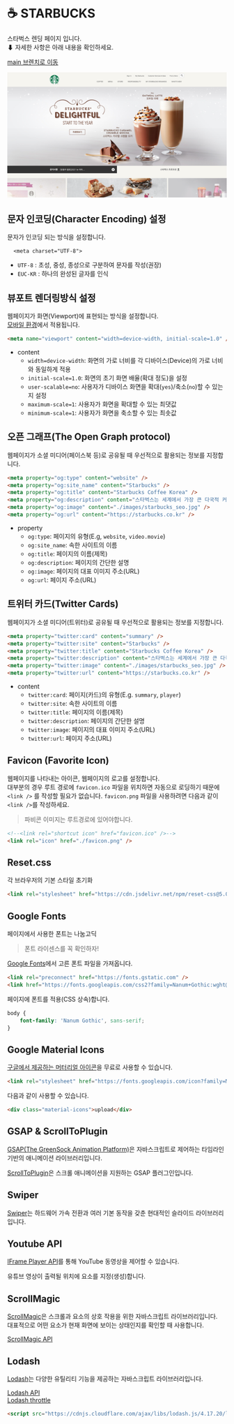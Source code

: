 # ☕ STARBUCKS

스타벅스 렌딩 페이지 입니다. <br>
⬇ 자세한 사항은 아래 내용을 확인하세요.

[main 브렌치로 이동](https://github.com/vonovo123/Starbucks_LandingPage_Clone)


<!-- [DEMO](https://flamboyant-lumiere-482a1e.netlify.app/) <br/>
[DEMO+signin](https://priceless-bhabha-83fc0d.netlify.app/) -->


![StarBucks](https://raw.githubusercontent.com/vonovo123/Starbucks_LandingPage_Clone/main/documents/main_screenshot.png)

## 문자 인코딩(Character Encoding) 설정

문자가 인코딩 되는 방식을 설정합니다.



```
  <meta charset="UTF-8">
```

- `UTF-8` : 초성, 중성, 종성으로 구분하여 문자를 작성(권장)
- `EUC-KR` : 하나의 완성된 글자를 인식

## 뷰포트 렌더링방식 설정

웹페이지가 화면(Viewport)에 표현되는 방식을 설정합니다.<br>
<u>모바일 환경</u>에서 적용됩니다.

```html
<meta name="viewport" content="width=device-width, initial-scale=1.0" />
```

- content
  - `width=device-width`: 화면의 가로 너비를 각 디바이스(Device)의 가로 너비와 동일하게 적용
  - `initial-scale=1.0`: 화면의 초기 화면 배율(확대 정도)을 설정
  - `user-scalable=no`: 사용자가 디바이스 화면을 확대(`yes`)/축소(`no`)할 수 있는지 설정
  - `maximum-scale=1`: 사용자가 화면을 확대할 수 있는 최댓값
  - `minimum-scale=1`: 사용자가 화면을 축소할 수 있는 최솟값



## 오픈 그래프(The Open Graph protocol)

웹페이지가 소셜 미디어(페이스북 등)로 공유될 때 우선적으로 활용되는 정보를 지정합니다.

```html
<meta property="og:type" content="website" />
<meta property="og:site_name" content="Starbucks" />
<meta property="og:title" content="Starbucks Coffee Korea" />
<meta property="og:description" content="스타벅스는 세계에서 가장 큰 다국적 커피 전문점으로, 64개국에서 총 23,187개의 매점을 운영하고 있습니다." />
<meta property="og:image" content="./images/starbucks_seo.jpg" />
<meta property="og:url" content="https://starbucks.co.kr" />
```


- property
  - `og:type`: 페이지의 유형(E.g, `website`, `video.movie`)
  - `og:site_name`: 속한 사이트의 이름
  - `og:title`: 페이지의 이름(제목)
  - `og:description`: 페이지의 간단한 설명
  - `og:image`: 페이지의 대표 이미지 주소(URL)
  - `og:url`: 페이지 주소(URL)

## 트위터 카드(Twitter Cards)

웹페이지가 소셜 미디어(트위터)로 공유될 때 우선적으로 활용되는 정보를 지정합니다.

```html
<meta property="twitter:card" content="summary" />
<meta property="twitter:site" content="Starbucks" />
<meta property="twitter:title" content="Starbucks Coffee Korea" />
<meta property="twitter:description" content="스타벅스는 세계에서 가장 큰 다국적 커피 전문점으로, 64개국에서 총 23,187개의 매점을 운영하고 있습니다." />
<meta property="twitter:image" content="./images/starbucks_seo.jpg" />
<meta property="twitter:url" content="https://starbucks.co.kr" />
```
- content
  - `twitter:card`: 페이지(카드)의 유형(E.g. `summary`, `player`)
  - `twitter:site`: 속한 사이트의 이름
  - `twitter:title`: 페이지의 이름(제목)
  - `twitter:description`: 페이지의 간단한 설명
  - `twitter:image`: 페이지의 대표 이미지 주소(URL)
  - `twitter:url`: 페이지 주소(URL)


## Favicon (Favorite Icon)

웹페이지를 나타내는 아이콘, 웹페이지의 로고를 설정합니다.<br>
대부분의 경우 루트 경로에 `favicon.ico` 파일을 위치하면 자동으로 로딩하기 때문에 `<link />` 를 작성할 필요가 없습니다.
`favicon.png` 파일을 사용하려면 다음과 같이 `<link />`를 작성하세요.

>파비콘 이미지는 루트경로에 있어야합니다.

```html
<!--<link rel="shortcut icon" href="favicon.ico" />-->
<link rel="icon" href="./favicon.png" />
```

## Reset.css

각 브라우저의 기본 스타일 초기화

```html
<link rel="stylesheet" href="https://cdn.jsdelivr.net/npm/reset-css@5.0.1/reset.min.css" />
```

## Google Fonts

페이지에서 사용한 폰트는 나눔고딕

>폰트 라이센스를 꼭 확인하자!

[Google Fonts](https://fonts.google.com/)에서 고른 폰트 파일을 가져옵니다.

```html
<link rel="preconnect" href="https://fonts.gstatic.com" />
<link href="https://fonts.googleapis.com/css2?family=Nanum+Gothic:wght@400;700&display=swap" rel="stylesheet" />
```

페이지에 폰트를 적용(CSS 상속)합니다.

```css
body {
    font-family: 'Nanum Gothic', sans-serif;
}
```

## Google Material Icons

[구글에서 제공하는 머터리얼 아이콘](https://material.io/resources/icons/?style=baseline)을 무료로 사용할 수 있습니다.

```html
<link rel="stylesheet" href="https://fonts.googleapis.com/icon?family=Material+Icons" />
```


다음과 같이 사용할 수 있습니다.

```html
<div class="material-icons">upload</div>
```

## GSAP & ScrollToPlugin

[GSAP(The GreenSock Animation Platform)](https://greensock.com/gsap/)은 자바스크립트로 제어하는 타임라인 기반의 애니메이션 라이브러리입니다.


[ScrollToPlugin](https://greensock.com/scrolltoplugin/)은 스크롤 애니메이션을 지원하는 GSAP 플러그인입니다.

## Swiper

[Swiper](https://swiperjs.com/)는 하드웨어 가속 전환과 여러 기본 동작을 갖춘 현대적인 슬라이드 라이브러리입니다.

## Youtube API

[IFrame Player API](https://developers.google.com/youtube/iframe_api_reference?hl=ko)를 통해 YouTube 동영상을 제어할 수 있습니다.

유튜브 영상이 출력될 위치에 요소를 지정(생성)합니다.

## ScrollMagic

[ScrollMagic](https://github.com/janpaepke/ScrollMagic)은 스크롤과 요소의 상호 작용을 위한 자바스크립트 라이브러리입니다.<br>
대표적으로 어떤 요소가 현재 화면에 보이는 상태인지를 확인할 때 사용합니다.

[ScrollMagic API](http://scrollmagic.io/docs/)


## Lodash

[Lodash](https://lodash.com/)는 다양한 유틸리티 기능을 제공하는 자바스크립트 라이브러리입니다.

[Lodash API](https://lodash.com/docs/4.17.15) <br>
[Lodash throttle](https://lodash.com/docs/4.17.15#throttle)

```html
<script src="https://cdnjs.cloudflare.com/ajax/libs/lodash.js/4.17.20/lodash.min.js" integrity="sha512-90vH1Z83AJY9DmlWa8WkjkV79yfS2n2Oxhsi2dZbIv0nC4E6m5AbH8Nh156kkM7JePmqD6tcZsfad1ueoaovww==" crossorigin="anonymous"></script>
```